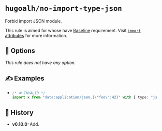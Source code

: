 # `hugoalh/no-import-type-json`

Forbid import JSON module.

This rule is aimed for whose have [Baseline][ecmascript-baseline] requirement. Visit [`import` attributes][ecmascript-import-with] for more information.

## 🔧 Options

*This rule does not have any option.*

## ✍️ Examples

- ```ts
  /* ❌ INVALID */
  import x from "data:application/json,{\"foo\":42}" with { type: "json" };
  ```

## 📜 History

- **v0.10.0:** Add.

[ecmascript-baseline]: https://developer.mozilla.org/en-US/docs/Glossary/Baseline/Compatibility
[ecmascript-import-with]: https://developer.mozilla.org/en-US/docs/Web/JavaScript/Reference/Statements/import/with
